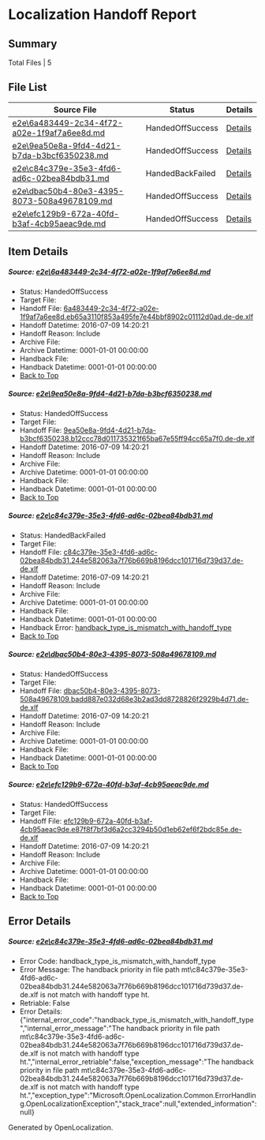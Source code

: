 # <a name='report-top'></a> Localization Handoff Report

## Summary
 Total Files | 5

## File List
 Source File | Status | Details 
 ----------- | ------ | ------- 
 [e2e\6a483449-2c34-4f72-a02e-1f9af7a6ee8d.md](https://github.com/OpenLocalizationTestOrg/oltest/blob/ae985b60c23e7121f7aa960e084d6ac642efb567/e2e/6a483449-2c34-4f72-a02e-1f9af7a6ee8d.md) | HandedOffSuccess | [Details](#0e180c190b1b2d308f4cd7d6dc4aa2f4263926cd2)
 [e2e\9ea50e8a-9fd4-4d21-b7da-b3bcf6350238.md](https://github.com/OpenLocalizationTestOrg/oltest/blob/03e9c7151fe8582f8960bbb8a5c9b3a4ac28bd0d/e2e/9ea50e8a-9fd4-4d21-b7da-b3bcf6350238.md) | HandedOffSuccess | [Details](#aec6f7d9858b1c77cec3f79a82e487a1d10ebaf04)
 [e2e\c84c379e-35e3-4fd6-ad6c-02bea84bdb31.md](https://github.com/OpenLocalizationTestOrg/oltest/blob/2fa2486d979a67910c0866b6546b0b1d7228a35e/e2e/c84c379e-35e3-4fd6-ad6c-02bea84bdb31.md) | HandedBackFailed | [Details](#13958a9c7c9175f08d66ea7fdcf27c3dab489a6c6)
 [e2e\dbac50b4-80e3-4395-8073-508a49678109.md](https://github.com/OpenLocalizationTestOrg/oltest/blob/5164ef6241f0f74afeb773baffdf6f16f470862e/e2e/dbac50b4-80e3-4395-8073-508a49678109.md) | HandedOffSuccess | [Details](#4506163e1e3a13307debc512aa122bd4d006a9cf8)
 [e2e\efc129b9-672a-40fd-b3af-4cb95aeac9de.md](https://github.com/OpenLocalizationTestOrg/oltest/blob/03e9c7151fe8582f8960bbb8a5c9b3a4ac28bd0d/e2e/efc129b9-672a-40fd-b3af-4cb95aeac9de.md) | HandedOffSuccess | [Details](#ad174cc2ed6d03c7a9f2e716d372217f08db0c5f10)

## Item Details
##### <a name='0e180c190b1b2d308f4cd7d6dc4aa2f4263926cd2'></a> Source: [e2e\6a483449-2c34-4f72-a02e-1f9af7a6ee8d.md](https://github.com/OpenLocalizationTestOrg/oltest/blob/ae985b60c23e7121f7aa960e084d6ac642efb567/e2e/6a483449-2c34-4f72-a02e-1f9af7a6ee8d.md)
* Status: HandedOffSuccess
* Target File: 
* Handoff File: [6a483449-2c34-4f72-a02e-1f9af7a6ee8d.eb65a3110f853a495fe7e44bbf8902c01112d0ad.de-de.xlf](https://github.com/OpenLocalizationTestOrg/olhandoff-e2e/blob/ef90045b8df041f5e8e967f9fd09bfb6f530311d/ol-handoff/OpenLocalizationTestOrg/oltest-dede-fly/ci/6a483449-2c34-4f72-a02e-1f9af7a6ee8d.eb65a3110f853a495fe7e44bbf8902c01112d0ad.de-de.xlf)
* Handoff Datetime: 2016-07-09 14:20:21
* Handoff Reason: Include
* Archive File: 
* Archive Datetime: 0001-01-01 00:00:00
* Handback File: 
* Handback Datetime: 0001-01-01 00:00:00
* [Back to Top](#report-top)

##### <a name='aec6f7d9858b1c77cec3f79a82e487a1d10ebaf04'></a> Source: [e2e\9ea50e8a-9fd4-4d21-b7da-b3bcf6350238.md](https://github.com/OpenLocalizationTestOrg/oltest/blob/03e9c7151fe8582f8960bbb8a5c9b3a4ac28bd0d/e2e/9ea50e8a-9fd4-4d21-b7da-b3bcf6350238.md)
* Status: HandedOffSuccess
* Target File: 
* Handoff File: [9ea50e8a-9fd4-4d21-b7da-b3bcf6350238.b12ccc78d011735321f65ba67e55ff94cc65a7f0.de-de.xlf](https://github.com/OpenLocalizationTestOrg/olhandoff-e2e/blob/ef90045b8df041f5e8e967f9fd09bfb6f530311d/ol-handoff/OpenLocalizationTestOrg/oltest-dede-fly/ci/9ea50e8a-9fd4-4d21-b7da-b3bcf6350238.b12ccc78d011735321f65ba67e55ff94cc65a7f0.de-de.xlf)
* Handoff Datetime: 2016-07-09 14:20:21
* Handoff Reason: Include
* Archive File: 
* Archive Datetime: 0001-01-01 00:00:00
* Handback File: 
* Handback Datetime: 0001-01-01 00:00:00
* [Back to Top](#report-top)

##### <a name='13958a9c7c9175f08d66ea7fdcf27c3dab489a6c6'></a> Source: [e2e\c84c379e-35e3-4fd6-ad6c-02bea84bdb31.md](https://github.com/OpenLocalizationTestOrg/oltest/blob/2fa2486d979a67910c0866b6546b0b1d7228a35e/e2e/c84c379e-35e3-4fd6-ad6c-02bea84bdb31.md)
* Status: HandedBackFailed
* Target File: 
* Handoff File: [c84c379e-35e3-4fd6-ad6c-02bea84bdb31.244e582063a7f76b669b8196dcc101716d739d37.de-de.xlf](https://github.com/OpenLocalizationTestOrg/olhandoff-e2e/blob/ef90045b8df041f5e8e967f9fd09bfb6f530311d/ol-handoff/OpenLocalizationTestOrg/oltest-dede-fly/ci/c84c379e-35e3-4fd6-ad6c-02bea84bdb31.244e582063a7f76b669b8196dcc101716d739d37.de-de.xlf)
* Handoff Datetime: 2016-07-09 14:20:21
* Handoff Reason: Include
* Archive File: 
* Archive Datetime: 0001-01-01 00:00:00
* Handback File: 
* Handback Datetime: 0001-01-01 00:00:00
* Handback Error: [handback_type_is_mismatch_with_handoff_type](#13958a9c7c9175f08d66ea7fdcf27c3dab489a6c6handback_type_is_mismatch_with_handoff_type)
* [Back to Top](#report-top)

##### <a name='4506163e1e3a13307debc512aa122bd4d006a9cf8'></a> Source: [e2e\dbac50b4-80e3-4395-8073-508a49678109.md](https://github.com/OpenLocalizationTestOrg/oltest/blob/5164ef6241f0f74afeb773baffdf6f16f470862e/e2e/dbac50b4-80e3-4395-8073-508a49678109.md)
* Status: HandedOffSuccess
* Target File: 
* Handoff File: [dbac50b4-80e3-4395-8073-508a49678109.badd887e032d68e3b2ad3dd8728826f2929b4d71.de-de.xlf](https://github.com/OpenLocalizationTestOrg/olhandoff-e2e/blob/ef90045b8df041f5e8e967f9fd09bfb6f530311d/ol-handoff/OpenLocalizationTestOrg/oltest-dede-fly/ci/dbac50b4-80e3-4395-8073-508a49678109.badd887e032d68e3b2ad3dd8728826f2929b4d71.de-de.xlf)
* Handoff Datetime: 2016-07-09 14:20:21
* Handoff Reason: Include
* Archive File: 
* Archive Datetime: 0001-01-01 00:00:00
* Handback File: 
* Handback Datetime: 0001-01-01 00:00:00
* [Back to Top](#report-top)

##### <a name='ad174cc2ed6d03c7a9f2e716d372217f08db0c5f10'></a> Source: [e2e\efc129b9-672a-40fd-b3af-4cb95aeac9de.md](https://github.com/OpenLocalizationTestOrg/oltest/blob/03e9c7151fe8582f8960bbb8a5c9b3a4ac28bd0d/e2e/efc129b9-672a-40fd-b3af-4cb95aeac9de.md)
* Status: HandedOffSuccess
* Target File: 
* Handoff File: [efc129b9-672a-40fd-b3af-4cb95aeac9de.e87f8f7bf3d6a2cc3294b50d1eb62ef6f2bdc85e.de-de.xlf](https://github.com/OpenLocalizationTestOrg/olhandoff-e2e/blob/ef90045b8df041f5e8e967f9fd09bfb6f530311d/ol-handoff/OpenLocalizationTestOrg/oltest-dede-fly/ci/efc129b9-672a-40fd-b3af-4cb95aeac9de.e87f8f7bf3d6a2cc3294b50d1eb62ef6f2bdc85e.de-de.xlf)
* Handoff Datetime: 2016-07-09 14:20:21
* Handoff Reason: Include
* Archive File: 
* Archive Datetime: 0001-01-01 00:00:00
* Handback File: 
* Handback Datetime: 0001-01-01 00:00:00
* [Back to Top](#report-top)


## Error Details
##### <a name='13958a9c7c9175f08d66ea7fdcf27c3dab489a6c6handback_type_is_mismatch_with_handoff_type'></a> Source: [e2e\c84c379e-35e3-4fd6-ad6c-02bea84bdb31.md](#13958a9c7c9175f08d66ea7fdcf27c3dab489a6c6)
* Error Code: handback_type_is_mismatch_with_handoff_type
* Error Message: The handback priority in file path mt\c84c379e-35e3-4fd6-ad6c-02bea84bdb31.244e582063a7f76b669b8196dcc101716d739d37.de-de.xlf is not match with handoff type ht.
* Retriable: False
* Error Details: {"internal_error_code":"handback_type_is_mismatch_with_handoff_type","internal_error_message":"The handback priority in file path mt\\c84c379e-35e3-4fd6-ad6c-02bea84bdb31.244e582063a7f76b669b8196dcc101716d739d37.de-de.xlf is not match with handoff type ht.","internal_error_retriable":false,"exception_message":"The handback priority in file path mt\\c84c379e-35e3-4fd6-ad6c-02bea84bdb31.244e582063a7f76b669b8196dcc101716d739d37.de-de.xlf is not match with handoff type ht.","exception_type":"Microsoft.OpenLocalization.Common.ErrorHandling.OpenLocalizationException","stack_trace":null,"extended_information":null}


Generated by OpenLocalization.
